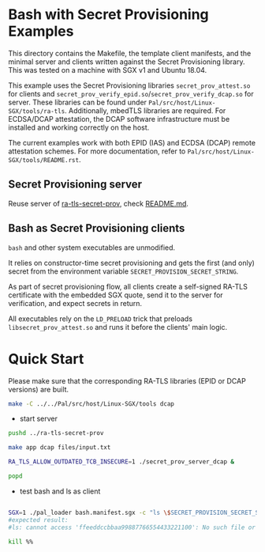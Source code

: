 # Bash with Secret Provisioning Examples

This directory contains the Makefile, the template client manifests, and the minimal server and
clients written against the Secret Provisioning library.  This was tested on a machine with SGX v1
and Ubuntu 18.04.

This example uses the Secret Provisioning libraries `secret_prov_attest.so` for clients and
`secret_prov_verify_epid.so`/`secret_prov_verify_dcap.so` for server. These libraries can be found
under `Pal/src/host/Linux-SGX/tools/ra-tls`. Additionally, mbedTLS libraries are required. For
ECDSA/DCAP attestation, the DCAP software infrastructure must be installed and working correctly on
the host.

The current examples work with both EPID (IAS) and ECDSA (DCAP) remote attestation schemes. For
more documentation, refer to `Pal/src/host/Linux-SGX/tools/README.rst`.


## Secret Provisioning server

Reuse server of [ra-tls-secret-prov](../ra-tls-secret-prov), check [README.md](../ra-tls-secret-prov/README.md).

## Bash as Secret Provisioning clients

`bash` and other system executables are unmodified.

It relies on constructor-time secret provisioning and gets the first (and only)
   secret from the environment variable `SECRET_PROVISION_SECRET_STRING`.

As part of secret provisioning flow, all clients create a self-signed RA-TLS certificate with the
embedded SGX quote, send it to the server for verification, and expect secrets in return.

All executables rely on the `LD_PRELOAD` trick that preloads
`libsecret_prov_attest.so` and runs it before the clients' main logic.


# Quick Start

Please make sure that the corresponding RA-TLS libraries (EPID or DCAP versions) are built.

```sh
make -C ../../Pal/src/host/Linux-SGX/tools dcap
```

- start server
```sh
pushd ../ra-tls-secret-prov

make app dcap files/input.txt

RA_TLS_ALLOW_OUTDATED_TCB_INSECURE=1 ./secret_prov_server_dcap &

popd
```

- test bash and ls as client
```sh

SGX=1 ./pal_loader bash.manifest.sgx -c "ls \$SECRET_PROVISION_SECRET_STRING"
#expected result:
#ls: cannot access 'ffeeddccbbaa99887766554433221100': No such file or directory

kill %%
```
